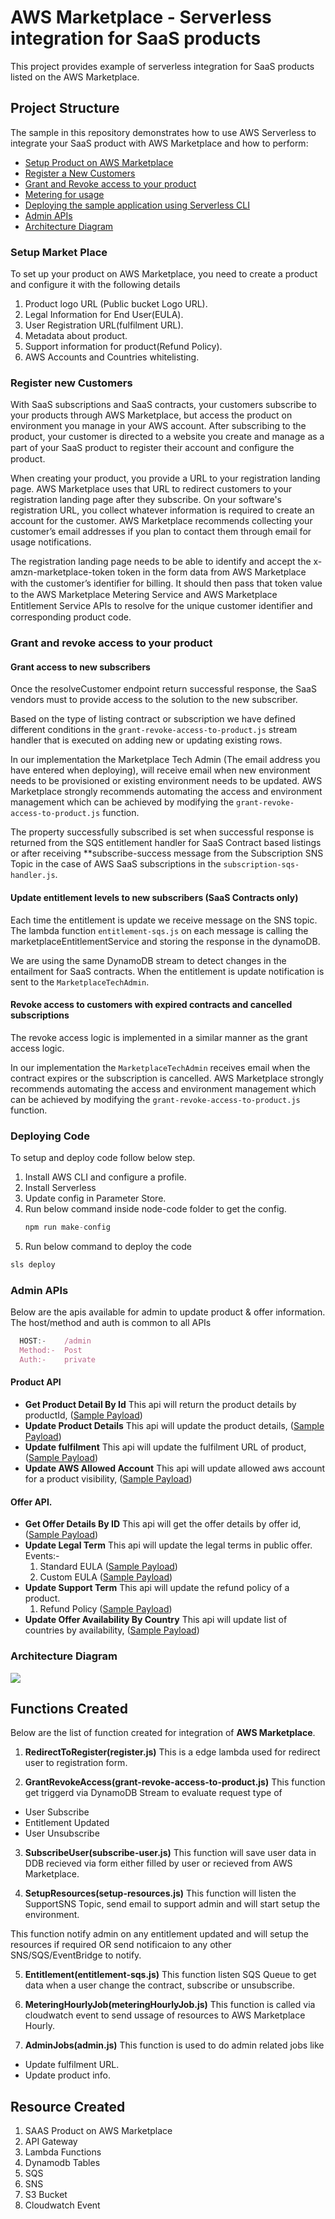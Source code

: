 # AWS Marketplace - Serverless integration for SaaS products
This project provides example of serverless integration for SaaS products listed on the AWS Marketplace.

## Project Structure
The sample in this repository demonstrates how to use AWS Serverless to integrate your SaaS product with AWS Marketplace and how to perform:
- [Setup Product on AWS Marketplace](#setup-market-place)
- [Register a New Customers](#register-new-customers)
- [Grant and Revoke access to your product](#grant-and-revoke-access-to-your-product)
- [Metering for usage](#metering-for-usage)
- [Deploying the sample application using Serverless CLI](#deploying-code)
- [Admin APIs](#admin-apis)
- [Architecture Diagram](#architecture-diagram)

### Setup Market Place
To set up your product on AWS Marketplace, you need to create a product and configure it with the following details
1. Product logo URL (Public bucket Logo URL).
2. Legal Information for End User(EULA).
3. User Registration URL(fulfilment URL).
4. Metadata about product.
5. Support information for product(Refund Policy).
6. AWS Accounts and Countries whitelisting.

### Register new Customers
With SaaS subscriptions and SaaS contracts, your customers subscribe to your products through AWS Marketplace, but access the product on environment you manage in your AWS account. After subscribing to the product, your customer is directed to a website you create and manage as a part of your SaaS product to register their account and conﬁgure the product.

When creating your product, you provide a URL to your registration landing page. AWS Marketplace uses that URL to redirect customers to your registration landing page after they subscribe. On your software's registration URL, you collect whatever information is required to create an account for the customer. AWS Marketplace recommends collecting your customer’s email addresses if you plan to contact them through email for usage notifications.

The registration landing page needs to be able to identify and accept the x-amzn-marketplace-token token in the form data from AWS Marketplace with the customer’s identiﬁer for billing. It should then pass that token value to the AWS Marketplace Metering Service and AWS Marketplace Entitlement Service APIs to resolve for the unique customer identiﬁer and corresponding product code.

### Grant and revoke access to your product

  #### Grant access to new subscribers
  Once the resolveCustomer endpoint return successful response, the SaaS vendors must to provide access to the solution to the new subscriber. 
  
  Based on the type of listing contract or subscription we have defined different conditions in the `grant-revoke-access-to-product.js` stream handler that is executed on adding new or updating existing rows.

  In our implementation the Marketplace Tech Admin (The email address you have entered when deploying), will receive email when new environment needs to be provisioned or existing environment needs to be updated. AWS Marketplace strongly recommends automating the access and environment management which can be achieved by modifying the `grant-revoke-access-to-product.js` function.

  The property successfully subscribed is set when successful response is returned from the SQS entitlement handler for SaaS Contract based listings or after receiving **subscribe-success message from the Subscription SNS Topic in the case of AWS SaaS subscriptions in the `subscription-sqs-handler.js`.


  #### Update entitlement levels to new subscribers (SaaS Contracts only)
  Each time the entitlement is update we receive message on the SNS topic. 
  The lambda function `entitlement-sqs.js` on each message is calling the marketplaceEntitlementService and storing the response in the dynamoDB.

  We are using the same DynamoDB stream to detect changes in the entailment for SaaS contracts. When the entitlement is update notification is sent to the `MarketplaceTechAdmin`.

  #### Revoke access to customers with expired contracts and cancelled subscriptions 
  The revoke access logic is implemented in a similar manner as the grant access logic. 

  In our implementation the `MarketplaceTechAdmin` receives email when the contract expires or the subscription is cancelled. 
  AWS Marketplace strongly recommends automating the access and environment management which can be achieved by modifying the `grant-revoke-access-to-product.js` function.

### Deploying Code
To setup and deploy code follow below step.
1. Install AWS CLI and configure a profile.
2. Install Serverless
3. Update config in Parameter Store.
4. Run below command inside node-code folder to get the config.
    ```javascript
    npm run make-config
    ```
5. Run below command to deploy the code
  ```bash
  sls deploy
  ```

### Admin APIs
Below are the apis available for admin to update product & offer information.
The host/method and auth is common to all APIs

```javascript
  HOST:-    /admin
  Method:-  Post
  Auth:-    private
```

  #### Product API
  - **Get Product Detail By Id**
    This api will return the product details by productId, ([Sample Payload](./node-code/events/get_product_details_by_id.json)) 
  - **Update Product Details**
    This api will update the product details, ([Sample Payload](./node-code/events/update_product_details.json)) 
  - **Update fulfilment**
    This api will update the fulfilment URL of product, ([Sample Payload](./node-code/events/update_fulfilment.json)) 
  - **Update AWS Allowed Account** 
    This api will update allowed aws account for a product visibility, ([Sample Payload](./node-code/events/update_allowed_aws_account.json)) 

  #### Offer API.
  - **Get Offer Details By ID**
    This api will get the offer details by offer id, ([Sample Payload](./node-code/events/get_offer_details_by_id.json))
  - **Update Legal Term**
    This api will update the legal terms in public offer.
    Events:-
      1. Standard EULA ([Sample Payload](./node-code/events/update_legal_term_standard_eula.json))
      2. Custom EULA ([Sample Payload](./node-code/events/update_legal_term_custom_eula.json))
  - **Update Support Term**
    This api will update the refund policy of a product.
      1. Refund Policy ([Sample Payload](./node-code/events/update_support_term.json))
  - **Update Offer Availability By Country**
    This api will update list of countries by availability, ([Sample Payload](./node-code/events/update_support_term.json))


### Architecture Diagram
![](./misc/marketplace.jpg)

## Functions Created
Below are the list of function created for integration of **AWS Marketplace**.

  1. **RedirectToRegister(register.js)**
  This is a edge lambda used for redirect user to registration form.

  2. **GrantRevokeAccess(grant-revoke-access-to-product.js)**
  This function get triggerd via DynamoDB Stream to evaluate request type of
  - User Subscribe
  - Entitlement Updated
  - User Unsubscribe

  3. **SubscribeUser(subscribe-user.js)**
  This function will save user data in DDB recieved via form either filled by user or recieved from AWS Marketplace.

  4. **SetupResources(setup-resources.js)**
  This function will listen the SupportSNS Topic, send email to support admin and will start setup the environment.

  This function notify admin on any entitlement updated and will setup the resources if required OR send notificaion to any other SNS/SQS/EventBridge to notify.

  5. **Entitlement(entitlement-sqs.js)**
  This function listen SQS Queue to get data when a user change the contract, subscribe or unsubscribe.

  6. **MeteringHourlyJob(meteringHourlyJob.js)**
  This function is called via cloudwatch event to send ussage of resources to AWS Marketplace Hourly. 

  7. **AdminJobs(admin.js)**
  This function is used to do admin related jobs like
  - Update fulfilment URL.
  - Update product info.

## Resource Created
  1. SAAS Product on AWS Marketplace
  2. API Gateway
  3. Lambda Functions
  4. Dynamodb Tables
  5. SQS
  6. SNS
  7. S3 Bucket
  8. Cloudwatch Event

